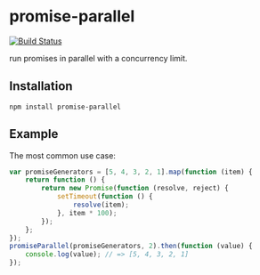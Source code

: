 # promise-parallel

[![Build Status](https://travis-ci.org/springuper/promise-parallel.svg?branch=master)](https://travis-ci.org/springuper/promise-parallel)

run promises in parallel with a concurrency limit.

## Installation

```
npm install promise-parallel
```

## Example

The most common use case:

```js
var promiseGenerators = [5, 4, 3, 2, 1].map(function (item) {
    return function () {
        return new Promise(function (resolve, reject) {
            setTimeout(function () {
                resolve(item);
            }, item * 100);
        });
    };
});
promiseParallel(promiseGenerators, 2).then(function (value) {
    console.log(value); // => [5, 4, 3, 2, 1]
});
```
